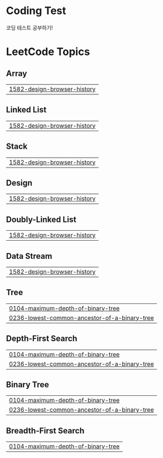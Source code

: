 # Coding Test
코딩 테스트 공부하기!

<!---LeetCode Topics Start-->
# LeetCode Topics
## Array
|  |
| ------- |
| [1582-design-browser-history](https://github.com/jd99iam/coding-test/tree/master/1582-design-browser-history) |
## Linked List
|  |
| ------- |
| [1582-design-browser-history](https://github.com/jd99iam/coding-test/tree/master/1582-design-browser-history) |
## Stack
|  |
| ------- |
| [1582-design-browser-history](https://github.com/jd99iam/coding-test/tree/master/1582-design-browser-history) |
## Design
|  |
| ------- |
| [1582-design-browser-history](https://github.com/jd99iam/coding-test/tree/master/1582-design-browser-history) |
## Doubly-Linked List
|  |
| ------- |
| [1582-design-browser-history](https://github.com/jd99iam/coding-test/tree/master/1582-design-browser-history) |
## Data Stream
|  |
| ------- |
| [1582-design-browser-history](https://github.com/jd99iam/coding-test/tree/master/1582-design-browser-history) |
## Tree
|  |
| ------- |
| [0104-maximum-depth-of-binary-tree](https://github.com/jd99iam/coding-test/tree/master/0104-maximum-depth-of-binary-tree) |
| [0236-lowest-common-ancestor-of-a-binary-tree](https://github.com/jd99iam/coding-test/tree/master/0236-lowest-common-ancestor-of-a-binary-tree) |
## Depth-First Search
|  |
| ------- |
| [0104-maximum-depth-of-binary-tree](https://github.com/jd99iam/coding-test/tree/master/0104-maximum-depth-of-binary-tree) |
| [0236-lowest-common-ancestor-of-a-binary-tree](https://github.com/jd99iam/coding-test/tree/master/0236-lowest-common-ancestor-of-a-binary-tree) |
## Binary Tree
|  |
| ------- |
| [0104-maximum-depth-of-binary-tree](https://github.com/jd99iam/coding-test/tree/master/0104-maximum-depth-of-binary-tree) |
| [0236-lowest-common-ancestor-of-a-binary-tree](https://github.com/jd99iam/coding-test/tree/master/0236-lowest-common-ancestor-of-a-binary-tree) |
## Breadth-First Search
|  |
| ------- |
| [0104-maximum-depth-of-binary-tree](https://github.com/jd99iam/coding-test/tree/master/0104-maximum-depth-of-binary-tree) |
<!---LeetCode Topics End-->